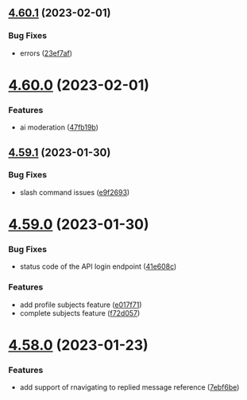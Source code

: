 ## [4.60.1](https://github.com/onesoft-sudo/sudobot/compare/v4.60.0...v4.60.1) (2023-02-01)


### Bug Fixes

* errors ([23ef7af](https://github.com/onesoft-sudo/sudobot/commit/23ef7af6852f8ebdee180b6728bbd8868be107c0))



# [4.60.0](https://github.com/onesoft-sudo/sudobot/compare/v4.59.1...v4.60.0) (2023-02-01)


### Features

* ai moderation ([47fb19b](https://github.com/onesoft-sudo/sudobot/commit/47fb19b1c9a1d45a628397d118dc46a15aefdc4d))



## [4.59.1](https://github.com/onesoft-sudo/sudobot/compare/v4.59.0...v4.59.1) (2023-01-30)


### Bug Fixes

* slash command issues ([e9f2693](https://github.com/onesoft-sudo/sudobot/commit/e9f2693e6a1a432bd7f6d9f2a7b4fa072556bfe8))



# [4.59.0](https://github.com/onesoft-sudo/sudobot/compare/v4.58.0...v4.59.0) (2023-01-30)


### Bug Fixes

* status code of the API login endpoint ([41e608c](https://github.com/onesoft-sudo/sudobot/commit/41e608c3a9d78190c3ef626ab6f57504251678c5))


### Features

* add profile subjects feature ([e017f71](https://github.com/onesoft-sudo/sudobot/commit/e017f71048d4020dcf4cdb33f584aebbe85b7ea0))
* complete subjects feature ([f72d057](https://github.com/onesoft-sudo/sudobot/commit/f72d0579aab4873461162ab54658bdcdf55c23ea))



# [4.58.0](https://github.com/onesoft-sudo/sudobot/compare/v4.57.0...v4.58.0) (2023-01-23)


### Features

* add support of rnavigating to replied message reference ([7ebf6be](https://github.com/onesoft-sudo/sudobot/commit/7ebf6be056d2e91a4c094629e58a79cf5fd02a33))



